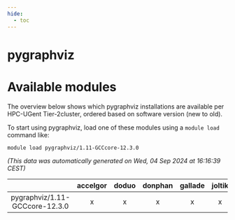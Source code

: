 ```yaml
---
hide:
  - toc
---
```


pygraphviz
==========

# Available modules


The overview below shows which pygraphviz installations are available per HPC-UGent Tier-2cluster, ordered based on software version (new to old).

To start using pygraphviz, load one of these modules using a `module load` command like:

```shell
module load pygraphviz/1.11-GCCcore-12.3.0
```

*(This data was automatically generated on Wed, 04 Sep 2024 at 16:16:39 CEST)*  

| |accelgor|doduo|donphan|gallade|joltik|shinx|skitty|
| :---: | :---: | :---: | :---: | :---: | :---: | :---: | :---: |
|pygraphviz/1.11-GCCcore-12.3.0|x|x|x|x|x|x|x|
